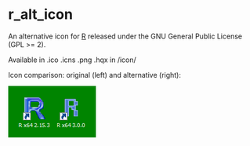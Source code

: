 r_alt_icon
==========

An alternative icon for [R](http://cran.r-project.org/)
released under the GNU General Public License (GPL >= 2).

Available in .ico .icns .png .hqx in /icon/

Icon comparison: original (left) and alternative (right):

![Icon comparison](/images/ricons13042013.png "Icon comparison: original and alternative")

